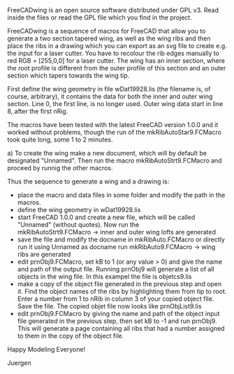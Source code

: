 FreeCADwing is an open source software distributed under GPL v3. Read inside the files or read the GPL file which you find in the project.

FreeCADwing is a sequence of macros for FreeCAD that allow you to generate a two section tapered wing, as well as the wing ribs and then place the ribs in a drawing which you can export as an svg file to create e.g. the input for a laser cutter. You have to recolour the rib edges manually to red RGB = [255,0,0] for a laser cutter. The wing has an inner section, where the root profile is different from the outer profile of this section and an outer section which tapers towards the wing tip.

First define the wing geometry in file wDat19928.lis (the filename is, of course, arbitrary), it contains the data for both the inner and outer wing section. Line 0, the first line, is no longer used. Outer wing data start in line 8, after the first nRig.

The macros have been tested with the latest FreeCAD version 1.0.0 and it worked without problems, though the run of the mkRibAutoStar9.FCMacro took quite long, some 1 to 2 minutes.

a) To create the wing make a new document, which will by default be designated "Unnamed". Then run the macro mkRibAutoStrt9.FCMacro and proceed by runnig the other macros. 

Thus the sequence to generate a wing and a drawing is:
- place the macro and data files in some folder and
  modify the path in the macros.
- define the wing geometry in wDat19928.lis 
- start FreeCAD 1.0.0 and create a new file, which will
  be called "Unnamed" (without quotes). Now run the  
  mkRibAutoStrt9.FCMacro                           -> inner and outer wing lofts are generated
- save the file and modify the docname in mkRibAuto.FCMacro or directly run it using Unnamed as docname
  run mkRibAuto9.FCMacro                           -> wing ribs are generated      
- edit prnObj9.FCMacro, set kB to 1 (or any value > 0) 
  and give the name and path of the output file.
  Running prnObj9 will generate a list of all objects in 
  the wing file. In this exampel the file is objetcs9.lis
- make a copy of the object file generated in the previous
  step and open it. Find the object names of the ribs by
  highlighting them from tip to root. Enter a number from
  1 to nRib in column 3 of your copied object file. Save the 
  file. The copied objet file now looks like prnObjList9.lis 
- edit prnObj9.FCMacro by giving the name and path of the
  object input file generated in the previous step, then
  set kB to -1 and run prnObj9. This will generate a page
  containing all ribs that had a number assigned to them
  in the copy of the object file.


Happy Modeling Everyone!

Juergen
